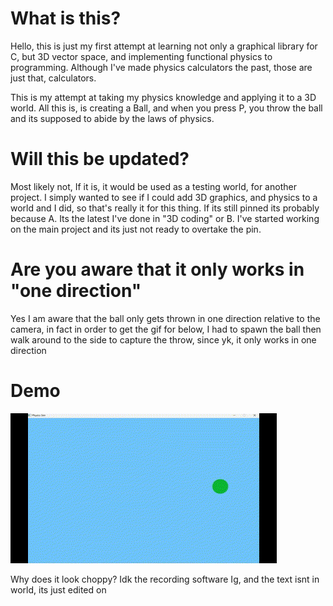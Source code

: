 # What is this?

Hello, this is just my first attempt at learning not only a graphical library for C, but 
3D vector space, and implementing functional physics to programming. Although I've made physics calculators the past, those are just that, calculators. 

This is my attempt at taking my physics knowledge and applying it to a 3D world. All this is,
is creating a Ball, and when you press P, you throw the ball and its supposed to abide by
the laws of physics.

# Will this be updated?

Most likely not, If it is, it would be used as a testing world, for another project. I simply
wanted to see if I could add 3D graphics, and physics to a world and I did, so that's really it
for this thing. If its still pinned its probably because A. Its the latest I've done in "3D coding" or B. I've 
started working on the main project and its just not ready to overtake the pin.

# Are you aware that it only works in "one direction"

Yes I am aware that the ball only gets thrown in one direction relative to the camera, in fact in order to get the gif for below, 
I had to spawn the ball then walk around to the side to capture the throw, since yk, it only works in one direction

# Demo 

![](https://github.com/SethMazer/PhysicsBallSimThing/blob/main/Ball%20Demo.gif)

Why does it look choppy? Idk the recording software Ig, and the text isnt in world, its just edited on
